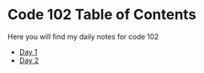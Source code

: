 # Code 102 Table of Contents

 Here you will find my daily notes for code 102

- [Day 1](/102-main/Day1.md)
- [Day 2](/102-main/Day2.md)
